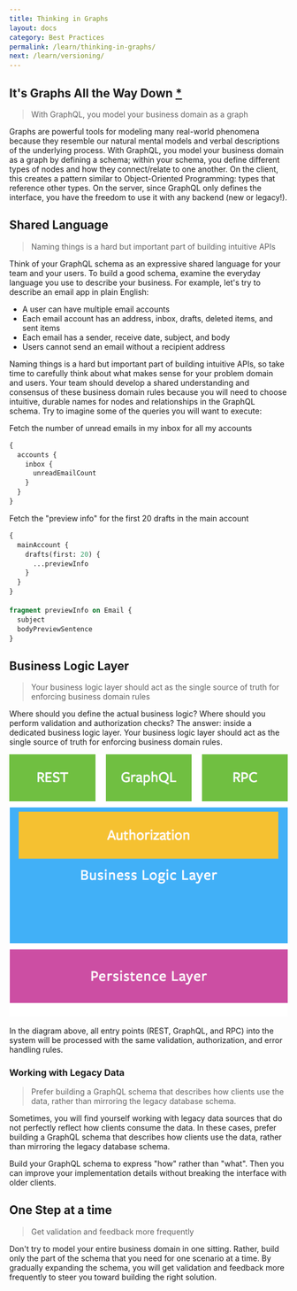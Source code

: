 ```yaml
---
title: Thinking in Graphs
layout: docs
category: Best Practices
permalink: /learn/thinking-in-graphs/
next: /learn/versioning/
---
```


## It's Graphs All the Way Down [\*](https://en.wikipedia.org/wiki/Turtles_all_the_way_down)
> With GraphQL, you model your business domain as a graph

Graphs are powerful tools for modeling many real-world phenomena because they resemble our natural mental models and verbal descriptions of the underlying process. With GraphQL, you model your business domain as a graph by defining a schema; within your schema, you define different types of nodes and how they connect/relate to one another. On the client, this creates a pattern similar to Object-Oriented Programming: types that reference other types. On the server, since GraphQL only defines the interface, you have the freedom to use it with any backend (new or legacy!).

## Shared Language
> Naming things is a hard but important part of building intuitive APIs

Think of your GraphQL schema as an expressive shared language for your team and your users. To build a good schema, examine the everyday language you use to describe your business. For example, let's try to describe an email app in plain English:

* A user can have multiple email accounts
* Each email account has an address, inbox, drafts, deleted items, and sent items
* Each email has a sender, receive date, subject, and body
* Users cannot send an email without a recipient address

Naming things is a hard but important part of building intuitive APIs, so take time to carefully think about what makes sense for your problem domain and users. Your team should develop a shared understanding and consensus of these business domain rules because you will need to choose intuitive, durable names for nodes and relationships in the GraphQL schema. Try to imagine some of the queries you will want to execute:

Fetch the number of unread emails in my inbox for all my accounts
```graphql
{
  accounts {
    inbox {
      unreadEmailCount
    }
  }
}
```

Fetch the "preview info" for the first 20 drafts in the main account
```graphql
{
  mainAccount {
    drafts(first: 20) {
      ...previewInfo
    }
  }
}

fragment previewInfo on Email {
  subject
  bodyPreviewSentence
}
```

## Business Logic Layer
> Your business logic layer should act as the single source of truth for enforcing business domain rules

Where should you define the actual business logic? Where should you perform validation and authorization checks? The answer: inside a dedicated business logic layer. Your business logic layer should act as the single source of truth for enforcing business domain rules.

![Business Logic Layer Diagram](/img/diagrams/business_layer.png)

In the diagram above, all entry points (REST, GraphQL, and RPC) into the system will be processed with the same validation, authorization, and error handling rules.

### Working with Legacy Data
> Prefer building a GraphQL schema that describes how clients use the data, rather than mirroring the legacy database schema.

Sometimes, you will find yourself working with legacy data sources that do not perfectly reflect how clients consume the data. In these cases, prefer building a GraphQL schema that describes how clients use the data, rather than mirroring the legacy database schema.

Build your GraphQL schema to express "how" rather than "what". Then you can improve your implementation details without breaking the interface with older clients.

## One Step at a time
> Get validation and feedback more frequently

Don't try to model your entire business domain in one sitting. Rather, build only the part of the schema that you need for one scenario at a time. By gradually expanding the schema, you will get validation and feedback more frequently to steer you toward building the right solution.
